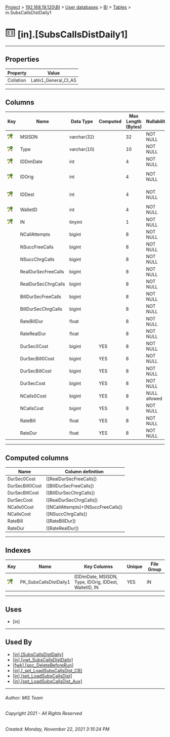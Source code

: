 #### 

[Project](../../../../index.md) > [192.168.19.120\\BI](../../../index.md) > [User databases](../../index.md) > [BI](../index.md) > [Tables](Tables.md) > in.SubsCallsDistDaily1

# ![Tables](../../../../Images/Table32.png) [in].[SubsCallsDistDaily1]

---

## <a name="#properties"></a>Properties

| Property | Value |
|---|---|
| Collation | Latin1_General_CI_AS |


---

## <a name="#columns"></a>Columns

| Key | Name | Data Type | Computed | Max Length (Bytes) | Nullability | Default | Description |
|---|---|---|---|---|---|---|---|
| [![Cluster Primary Key PK_SubsCallsDistDaily1: IDDimDate\MSISDN\Type\IDOrig\IDDest\WalletID\IN](../../../../Images/pkcluster.png)](#indexes) | MSISDN | varchar(32) |  | 32 | NOT NULL |  |  |
| [![Cluster Primary Key PK_SubsCallsDistDaily1: IDDimDate\MSISDN\Type\IDOrig\IDDest\WalletID\IN](../../../../Images/pkcluster.png)](#indexes) | Type | varchar(10) |  | 10 | NOT NULL |  | _Type of the CDR (see [fwk.CallType](CallType.md))_ |
| [![Cluster Primary Key PK_SubsCallsDistDaily1: IDDimDate\MSISDN\Type\IDOrig\IDDest\WalletID\IN](../../../../Images/pkcluster.png)](#indexes) | IDDimDate | int |  | 4 | NOT NULL |  | _Date ID (see [fwk.DimDate](DimDate.md))_ |
| [![Cluster Primary Key PK_SubsCallsDistDaily1: IDDimDate\MSISDN\Type\IDOrig\IDDest\WalletID\IN](../../../../Images/pkcluster.png)](#indexes) | IDOrig | int |  | 4 | NOT NULL |  | _ID of the Calling Number (see [fwk.CallsOrigDest](CallsOrigDest.md))_ |
| [![Cluster Primary Key PK_SubsCallsDistDaily1: IDDimDate\MSISDN\Type\IDOrig\IDDest\WalletID\IN](../../../../Images/pkcluster.png)](#indexes) | IDDest | int |  | 4 | NOT NULL |  | _ID of the Called Number (see [fwk.CallsOrigDest](CallsOrigDest.md))_ |
| [![Cluster Primary Key PK_SubsCallsDistDaily1: IDDimDate\MSISDN\Type\IDOrig\IDDest\WalletID\IN](../../../../Images/pkcluster.png)](#indexes) | WalletID | int |  | 4 | NOT NULL |  | _Wallet ID (see [in.WalletTypes](WalletTypes.md))_ |
| [![Cluster Primary Key PK_SubsCallsDistDaily1: IDDimDate\MSISDN\Type\IDOrig\IDDest\WalletID\IN](../../../../Images/pkcluster.png)](#indexes) | IN | tinyint |  | 1 | NOT NULL |  | _IN ID (see [in.INs](INs.md))_ |
|  | NCallAttempts | bigint |  | 8 | NOT NULL | ((0)) | _Number of attempted calls_ |
|  | NSuccFreeCalls | bigint |  | 8 | NOT NULL | ((0)) | _Number of success free calls_ |
|  | NSuccChrgCalls | bigint |  | 8 | NOT NULL | ((0)) | _Number of sucess charged calls_ |
|  | RealDurSecFreeCalls | bigint |  | 8 | NOT NULL | ((0)) | _Real duration of free calls_ |
|  | RealDurSecChrgCalls | bigint |  | 8 | NOT NULL | ((0)) | _Real duration of charged calls_ |
|  | BillDurSecFreeCalls | bigint |  | 8 | NOT NULL | ((0)) | _Rounded duration of free calls_ |
|  | BillDurSecChrgCalls | bigint |  | 8 | NOT NULL | ((0)) | _Rounded duration of charged calls_ |
|  | RateBillDur | float |  | 8 | NOT NULL | ((0)) | _Rate of Rounded duration_ |
|  | RateRealDur | float |  | 8 | NOT NULL | ((0)) | _Rate of Real duration_ |
|  | DurSec0Cost | bigint | YES | 8 | NOT NULL |  |  |
|  | DurSecBill0Cost | bigint | YES | 8 | NOT NULL |  |  |
|  | DurSecBillCost | bigint | YES | 8 | NOT NULL |  |  |
|  | DurSecCost | bigint | YES | 8 | NOT NULL |  |  |
|  | NCalls0Cost | bigint | YES | 8 | NULL allowed |  |  |
|  | NCallsCost | bigint | YES | 8 | NOT NULL |  |  |
|  | RateBill | float | YES | 8 | NOT NULL |  |  |
|  | RateDur | float | YES | 8 | NOT NULL |  |  |


---

## <a name="#computedcolumns"></a>Computed columns

| Name | Column definition |
|---|---|
| DurSec0Cost | ([RealDurSecFreeCalls]) |
| DurSecBill0Cost | ([BillDurSecFreeCalls]) |
| DurSecBillCost | ([BillDurSecChrgCalls]) |
| DurSecCost | ([RealDurSecChrgCalls]) |
| NCalls0Cost | ([NCallAttempts]+[NSuccFreeCalls]) |
| NCallsCost | ([NSuccChrgCalls]) |
| RateBill | ([RateBillDur]) |
| RateDur | ([RateRealDur]) |


---

## <a name="#indexes"></a>Indexes

| Key | Name | Key Columns | Unique | File Group |
|---|---|---|---|---|
| [![Cluster Primary Key PK_SubsCallsDistDaily1: IDDimDate\MSISDN\Type\IDOrig\IDDest\WalletID\IN](../../../../Images/pkcluster.png)](#indexes) | PK_SubsCallsDistDaily1 | IDDimDate, MSISDN, Type, IDOrig, IDDest, WalletID, IN | YES | IN |


---

## <a name="#uses"></a>Uses

* [in]


---

## <a name="#usedby"></a>Used By

* [[in].[SubsCallsDistDaily]](../Views/SubsCallsDistDaily.md)
* [[in].[vwt_SubsCallsDistDaily]](../Views/vwt_SubsCallsDistDaily.md)
* [[fwk].[spc_DeleteBeforeRun]](../Programmability/Stored_Procedures/spc_DeleteBeforeRun.md)
* [[in].[_spt_LoadSubsCallsDist_CB]](../Programmability/Stored_Procedures/_spt_LoadSubsCallsDist_CB.md)
* [[in].[spt_LoadSubsCallsDist]](../Programmability/Stored_Procedures/spt_LoadSubsCallsDist.md)
* [[in].[spt_LoadSubsCallsDist_Aux]](../Programmability/Stored_Procedures/spt_LoadSubsCallsDist_Aux.md)


---

###### Author:  MIS Team

###### Copyright 2021 - All Rights Reserved

###### Created: Monday, November 22, 2021 3:15:24 PM

